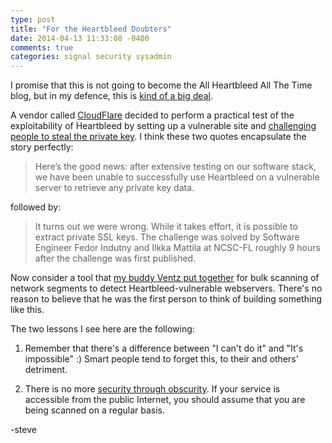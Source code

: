 ```yaml
---
type: post
title: "For the Heartbleed Doubters"
date: 2014-04-13 11:33:08 -0400
comments: true
categories: signal security sysadmin
---
```

I promise that this is not going to become the All Heartbleed All The Time blog, but in my defence, this is [kind of a big deal](http://blog.jcuff.net/2011/12/cautionary-tale-about-storage-and.html).

A vendor called [CloudFlare](https://www.cloudflare.com/overview) decided to perform a practical test of the exploitability of Heartbleed by setting up a vulnerable site and [challenging people to steal the private key](http://blog.cloudflare.com/answering-the-critical-question-can-you-get-private-ssl-keys-using-heartbleed).  I think these two quotes encapsulate the story perfectly:

> Here’s the good news: after extensive testing on our software stack, we have been unable to successfully use Heartbleed on a vulnerable server to retrieve any private key data.

followed by:

> It turns out we were wrong. While it takes effort, it is possible to extract private SSL keys. The challenge was solved by Software Engineer Fedor Indutny and Ilkka Mattila at NCSC-FL roughly 9 hours after the challenge was first published.

Now consider a tool that [my buddy Ventz put together](http://blog.vpetkov.net/2014/04/11/ridiculously-fast-heartbleed-subnet-scanner-nmap-heartbleed-howto-and-tutorial/) for bulk scanning of network segments to detect Heartbleed-vulnerable webservers.  There's no reason to believe that he was the first person to think of building something like this.

The two lessons I see here are the following:

1. Remember that there's a difference between "I can't do it" and "It's impossible" :)  Smart people tend to forget this, to their and others' detriment.

2. There is no more [security through obscurity](https://en.wikipedia.org/wiki/Security_through_obscurity).  If your service is accessible from the public Internet, you should assume that you are being scanned on a regular basis.

-steve
